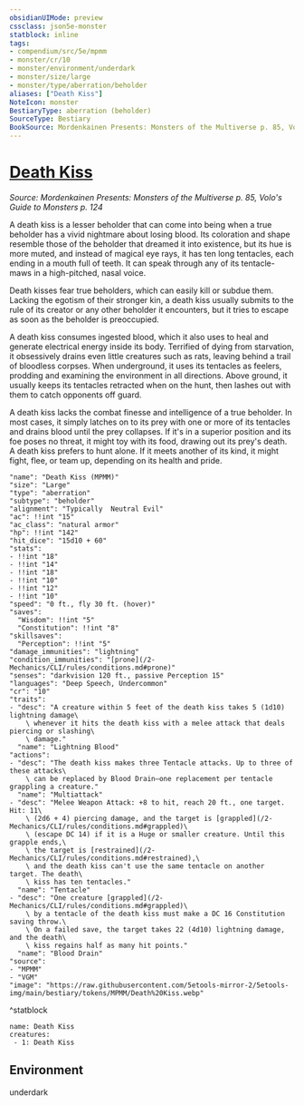 ```yaml
---
obsidianUIMode: preview
cssclass: json5e-monster
statblock: inline
tags:
- compendium/src/5e/mpmm
- monster/cr/10
- monster/environment/underdark
- monster/size/large
- monster/type/aberration/beholder
aliases: ["Death Kiss"]
NoteIcon: monster
BestiaryType: aberration (beholder)
SourceType: Bestiary
BookSource: Mordenkainen Presents: Monsters of the Multiverse p. 85, Volo's Guide to Monsters p. 124
---
```

# [Death Kiss](2-Mechanics\CLI\bestiary\aberration/death-kiss-mpmm.md)
*Source: Mordenkainen Presents: Monsters of the Multiverse p. 85, Volo's Guide to Monsters p. 124*  

A death kiss is a lesser beholder that can come into being when a true beholder has a vivid nightmare about losing blood. Its coloration and shape resemble those of the beholder that dreamed it into existence, but its hue is more muted, and instead of magical eye rays, it has ten long tentacles, each ending in a mouth full of teeth. It can speak through any of its tentacle-maws in a high-pitched, nasal voice.

Death kisses fear true beholders, which can easily kill or subdue them. Lacking the egotism of their stronger kin, a death kiss usually submits to the rule of its creator or any other beholder it encounters, but it tries to escape as soon as the beholder is preoccupied.

A death kiss consumes ingested blood, which it also uses to heal and generate electrical energy inside its body. Terrified of dying from starvation, it obsessively drains even little creatures such as rats, leaving behind a trail of bloodless corpses. When underground, it uses its tentacles as feelers, prodding and examining the environment in all directions. Above ground, it usually keeps its tentacles retracted when on the hunt, then lashes out with them to catch opponents off guard.

A death kiss lacks the combat finesse and intelligence of a true beholder. In most cases, it simply latches on to its prey with one or more of its tentacles and drains blood until the prey collapses. If it's in a superior position and its foe poses no threat, it might toy with its food, drawing out its prey's death. A death kiss prefers to hunt alone. If it meets another of its kind, it might fight, flee, or team up, depending on its health and pride.

```statblock
"name": "Death Kiss (MPMM)"
"size": "Large"
"type": "aberration"
"subtype": "beholder"
"alignment": "Typically  Neutral Evil"
"ac": !!int "15"
"ac_class": "natural armor"
"hp": !!int "142"
"hit_dice": "15d10 + 60"
"stats":
- !!int "18"
- !!int "14"
- !!int "18"
- !!int "10"
- !!int "12"
- !!int "10"
"speed": "0 ft., fly 30 ft. (hover)"
"saves":
  "Wisdom": !!int "5"
  "Constitution": !!int "8"
"skillsaves":
  "Perception": !!int "5"
"damage_immunities": "lightning"
"condition_immunities": "[prone](/2-Mechanics/CLI/rules/conditions.md#prone)"
"senses": "darkvision 120 ft., passive Perception 15"
"languages": "Deep Speech, Undercommon"
"cr": "10"
"traits":
- "desc": "A creature within 5 feet of the death kiss takes 5 (1d10) lightning damage\
    \ whenever it hits the death kiss with a melee attack that deals piercing or slashing\
    \ damage."
  "name": "Lightning Blood"
"actions":
- "desc": "The death kiss makes three Tentacle attacks. Up to three of these attacks\
    \ can be replaced by Blood Drain—one replacement per tentacle grappling a creature."
  "name": "Multiattack"
- "desc": "Melee Weapon Attack: +8 to hit, reach 20 ft., one target. Hit: 11\
    \ (2d6 + 4) piercing damage, and the target is [grappled](/2-Mechanics/CLI/rules/conditions.md#grappled)\
    \ (escape DC 14) if it is a Huge or smaller creature. Until this grapple ends,\
    \ the target is [restrained](/2-Mechanics/CLI/rules/conditions.md#restrained),\
    \ and the death kiss can't use the same tentacle on another target. The death\
    \ kiss has ten tentacles."
  "name": "Tentacle"
- "desc": "One creature [grappled](/2-Mechanics/CLI/rules/conditions.md#grappled)\
    \ by a tentacle of the death kiss must make a DC 16 Constitution saving throw.\
    \ On a failed save, the target takes 22 (4d10) lightning damage, and the death\
    \ kiss regains half as many hit points."
  "name": "Blood Drain"
"source":
- "MPMM"
- "VGM"
"image": "https://raw.githubusercontent.com/5etools-mirror-2/5etools-img/main/bestiary/tokens/MPMM/Death%20Kiss.webp"
```
^statblock

```encounter-table
name: Death Kiss
creatures:
 - 1: Death Kiss
```

## Environment

underdark